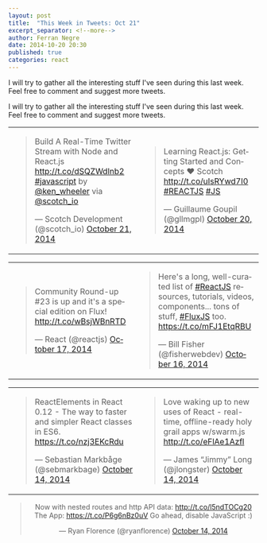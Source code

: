 ```yaml
---
layout: post
title:  "This Week in Tweets: Oct 21"
excerpt_separator: <!--more-->
author: Ferran Negre
date: 2014-10-20 20:30
published: true
categories: react
---
```

I will try to gather all the interesting stuff I've seen during this last week. Feel free to comment and suggest more tweets.

<!--more-->

I will try to gather all the interesting stuff I've seen during this last week. Feel free to comment and suggest more tweets.

<script async src="//platform.twitter.com/widgets.js" charset="utf-8"></script>

<center>
<table>
    <tr>
        <td><blockquote class="twitter-tweet" lang="en"><p>Build A Real-Time Twitter Stream with Node and React.js <a href="http://t.co/dSQZWdlnb2">http://t.co/dSQZWdlnb2</a> <a href="https://twitter.com/hashtag/javascript?src=hash">#javascript</a> by <a href="https://twitter.com/ken_wheeler">@ken_wheeler</a> via <a href="https://twitter.com/scotch_io">@scotch_io</a></p>&mdash; Scotch Development (@scotch_io) <a href="https://twitter.com/scotch_io/status/524602517041451008">October 21, 2014</a></blockquote></td>
        <td><blockquote class="twitter-tweet" lang="es"><p>Learning React.js: Getting Started and Concepts ♥ Scotch <a href="http://t.co/uIsRYwd7I0">http://t.co/uIsRYwd7I0</a> <a href="https://twitter.com/hashtag/REACTJS?src=hash">#REACTJS</a> <a href="https://twitter.com/hashtag/JS?src=hash">#JS</a></p>&mdash; Guillaume Goupil (@gllmgpl) <a href="https://twitter.com/gllmgpl/status/524227920202854401">October 20, 2014</a></blockquote></td>
    </tr>
</table>

<table>
    <tr>
        <td><blockquote class="twitter-tweet" lang="es"><p>Community Round-up #23 is up and it&#39;s a special edition on Flux! <a href="http://t.co/wBsjWBnRTD">http://t.co/wBsjWBnRTD</a></p>&mdash; React (@reactjs) <a href="https://twitter.com/reactjs/status/523134831325368320">October 17, 2014</a></blockquote></td>
        <td><blockquote class="twitter-tweet" data-cards="hidden" lang="es"><p>Here&#39;s a long, well-curated list of <a href="https://twitter.com/hashtag/ReactJS?src=hash">#ReactJS</a> resources, tutorials, videos, components... tons of stuff, <a href="https://twitter.com/hashtag/FluxJS?src=hash">#FluxJS</a> too. <a href="https://t.co/mFJ1EtqRBU">https://t.co/mFJ1EtqRBU</a></p>&mdash; Bill Fisher (@fisherwebdev) <a href="https://twitter.com/fisherwebdev/status/522641614737793024">October 16, 2014</a></blockquote></td>
    </tr>
</table>

<table>
    <tr>
        <td><blockquote class="twitter-tweet" lang="es"><p>ReactElements in React 0.12 - The way to faster and simpler React classes in ES6. <a href="https://t.co/nzj3EKcRdu">https://t.co/nzj3EKcRdu</a></p>&mdash; Sebastian Markbåge (@sebmarkbage) <a href="https://twitter.com/sebmarkbage/status/522087835193856001">October 14, 2014</a></blockquote></td>
        <td><blockquote class="twitter-tweet" lang="es"><p>Love waking up to new uses of React - real-time, offline-ready holy grail apps w/swarm.js <a href="http://t.co/eFlAe1Azfl">http://t.co/eFlAe1Azfl</a></p>&mdash; James “Jimmy” Long (@jlongster) <a href="https://twitter.com/jlongster/status/522029490244165632">October 14, 2014</a></blockquote></td>
    </tr>
</table>

<blockquote class="twitter-tweet" data-cards="hidden" lang="en"><p>Now with nested routes and http API data:&#10;<a href="http://t.co/l5ndTOCg20">http://t.co/l5ndTOCg20</a>&#10;&#10;The App:&#10;<a href="https://t.co/P6g6nBz0uV">https://t.co/P6g6nBz0uV</a>&#10;&#10;Go ahead, disable JavaScript :)</p>&mdash; Ryan Florence (@ryanflorence) <a href="https://twitter.com/ryanflorence/status/522078970079346689">October 14, 2014</a></blockquote>
</center>
